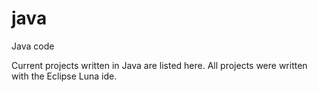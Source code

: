 java
====

Java code

Current projects written in Java are listed here. All projects were written with the Eclipse Luna ide.
